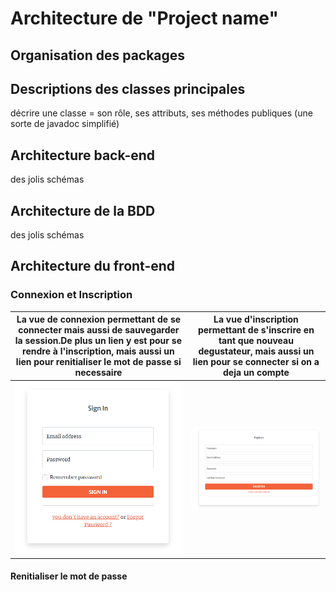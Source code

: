 # Architecture de "Project name"

## Organisation des packages

## Descriptions des classes principales

décrire une classe = son rôle, ses attributs, ses méthodes publiques (une sorte de javadoc simplifié)

## Architecture back-end

des jolis schémas 

## Architecture de la BDD

des jolis schémas

## Architecture du front-end
   ### Connexion et Inscription
| La vue de connexion permettant de se connecter mais aussi de sauvegarder la session.De plus un lien y est pour se rendre à l'inscription, mais aussi un lien pour renitialiser le mot de passe si necessaire | La vue d'inscription permettant de s'inscrire en tant que nouveau degustateur, mais aussi un lien pour se connecter si on a deja un compte |
| ------ | ------ |
| ![alt text](public/assets/img/CaptureSignIn.PNG "login") | ![alt text](public/assets/img/CaptureSignUp.PNG "inscription") |
  #### Renitialiser le mot de passe


